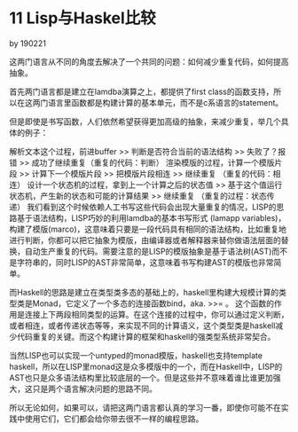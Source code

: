 # 11 Lisp与Haskel比较

by 190221

这两门语言从不同的角度去解决了一个共同的问题：如何减少重复代码，如何提高抽象。

首先两门语言都是建立在lamdba演算之上，都提供了first class的函数支持，所以在这两门语言里函数都是构建计算的基本单元，而不是c系语言的statement。

但是即使是书写函数，人们依然希望获得更加高级的抽象，来减少重复，举几个具体的例子：

解析文本这个过程，前进buffer >> 判断是否符合当前的语法结构 >> 失败了？报错 >> 成功了继续重复（重复的代码：判断）
渲染模版的过程，计算一个模版片段 >> 计算下一个模版片段 >> 把模版片段相连 >> 继续重复 （重复的代码：相连）
设计一个状态机的过程，拿到上一个计算之后的状态值 >> 基于这个值运行状态机，产生新的状态和可能的计算结果 >> 继续重复 （重复的过程：状态传递）
我们看到这个时候依赖人工书写这些代码会出现大量重复的情况，LISP的思路基于语法结构，LISP巧妙的利用lamdba的基本书写形式 (lamapp variables)，构建了模版(marco)，这意味着只要是一段代码具有相同的语法结构，比如重复地进行判断，你都可以把它抽象为模版，由编译器或者解释器来替你做语法层面的替换，自动生产重复的代码。需要注意的是LISP的模版抽象是基于语法树(AST)而不是字符串的，同时LISP的AST非常简单，这意味着书写构建AST的模版也非常简单。


而Haskell的思路是建立在类型类多态的基础上的，haskell里构建大规模计算的类型类是Monad，它定义了一个多态的连接函数bind，aka. >>= 。 这个函数的作用是连接上下两段相同类型的运算。在这个连接的过程中，你可以通过定义判断，或者相连，或者传递状态等等，来实现不同的计算语义，这个类型类是haskell减少代码重复的关键。而这个构建计算的框架和haskell的强类型系统非常契合。


当然LISP也可以实现一个untyped的monad模版，haskell也支持template haskell，所以在LISP里monad这是众多模版中的一个，而在Haskell中，LISP的AST也只是众多语法结构里比较底层的一个。但是这些并不意味着谁比谁更加强大，这只是两个语言解决问题的思路不同。


所以无论如何，如果可以，请把这两门语言都认真的学习一番，即使你可能不在实践中使用它们，它们都会给你带去很不一样的编程思路。
